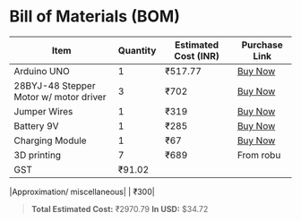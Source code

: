 # Bill of Materials (BOM)

| Item                                 | Quantity | Estimated Cost (INR) | Purchase Link |
|--------------------------------------|----------|-----------------------|----------------|
| Arduino UNO                          | 1        | ₹517.77               | [Buy Now](https://robu.in/product/arduino-uno-r3/) |
| 28BYJ-48 Stepper Motor w/ motor driver| 3       | ₹702                  | [Buy Now](https://www.amazon.in/Robodo-ULN200328BYJ-Stepper-Module-Uln2003/dp/B073Q2N6S7/ref=sr_1_3?crid=38TK1B5K6OGIZ&dib=eyJ2IjoiMSJ9.rhwpVORLx3UXgn5xuxd2JKLsB4O8vm7aixvPQJS7kRZTIsVRpwQooTxCfIcUjtcPt4q0TmJD4TAWzvEgDW0h7GNrULnkIrSOdTW_rW4gXGZNtzXdcTGUFVSyHS-EFpbChwzFC1YwfG0kY4_lWg7dl3-cKvhI9hgGtQHP5uWjo587SXD5xKCmey1x0BeraO5g2su8c-WQmZvqvVF2JjG1-YsuQvIffF3uXUzW0sl2lQelEhENOZr2KO_ZfkfCWx5Vny1UCt969thIGFeVfpgLWAt80UYkPeRgMvzolfdDnGg.xkT-Z84WH7yOWXPa2-CaaqArncuVinVpSgmOtU1SDTE&dib_tag=se&keywords=28BYJ-48+Stepper+Motor&qid=1748679903&sprefix=28byj-48+stepper+moto%2Caps%2C314&sr=8-3) |
| Jumper Wires                         | 1        | ₹319                  | [Buy Now](https://www.amazon.in/IEIDidacticsTM-Jumper-Female-breadboard-jumper/dp/B099R8S3RZ/ref=sr_1_1_sspa?crid=2T0MXGOY52C2O&dib=eyJ2IjoiMSJ9.NpiqG_GJTt7YLKhI8CJEN2dd3Wi3hB5bAxy-EXb-yLgg0_VwHkyYdOfZ3Xy0gMleT0Pr8jh4mD028wV3iCgOnspDfyWxlh4TzTWz0cbMnioRNYItbSzPCYtPA39evCxlz4k8rewpHr2nNPDm5yPWGS1100lLwXRhZUb9AU_HyZPeUpUwJaBK_ZJiY6icUUC0y4FDLpbhxHgfql1KtP46F4ITP2zNQoWpDmcdy07xQxrJ4__CK4kkHqtiWRQnS32jW0C_k5E_NgImZwefXqmLeR-LaaeY2SpBcsuqb8tK3r8.x7DI6kOdB1cNTAdYD__t8glf1JCO6euxEB0180P3QDo&dib_tag=se&keywords=male+to+female+jumper+wires&qid=1748679969&sprefix=male+to+%2Caps%2C307&sr=8-1-spons&sp_csd=d2lkZ2V0TmFtZT1zcF9hdGY&psc=1) |
| Battery 9V                          | 1         | ₹285                  | [Buy Now](https://www.amazon.in/Duracell-Alkaline-Battery-Duralock-Technology/dp/B014SZPFKW/ref=sr_1_1_sspa?crid=RKCVJYIRPKHW&dib=eyJ2IjoiMSJ9.iWfg_D2BdNuIoKkMxFlBkS5z5kkSsVLpRNw8uH_TGDJ4xH9de7gIabnwHu2PcT03TpFMfSVYBxvJ9rbhKMPMR8DyIioCDZz02WxZ29pT9M778IC2iwLTrRkmucooXIkEd0PodN6VIz71t_eepkaUYr0ecnBTPcQn9QJQkX04TzNHOC-tyACCA2ANm2mOB1sVfGdfM0CegFab944x-POgwQ9yzIcxvOr_URqKd3ON82A.M7uMtPKHHT2a6zYUrkPJNgrEL4SyckZfdchTyhS1s94&dib_tag=se&keywords=battery%2B9V&qid=1748680067&sprefix=battery%2B9%2Caps%2C291&sr=8-1-spons&sp_csd=d2lkZ2V0TmFtZT1zcF9hdGY&th=1) |
| Charging Module                     | 1         | ₹67                   | [Buy Now](https://www.amazon.in/UNIVERSAL-HUB-Lithium-ion-Charging-Indicator/dp/B0BSC6HZVV/ref=sr_1_3?crid=2A6LG0CGPZZA6&dib=eyJ2IjoiMSJ9.SGMJV4DSsWs_QdEhFaV-D2Ff9TztH7HvtK4XmkeF9F_1zQzC_WOAaz_cz8jghtJxxQKWL9FWhiX_BCV8Xn7d22pz0VjcfNZOL5lQLZXsmm_ubn7YdJZ7qc_XX5Te1ZrjbKn3RpzvohFR2wOiZB3VQUWcaGfcNC6ofQWHbUiu0FiCuJR9pFVvSlaQcDYTzobK9KYk8GIlpZsCf_rl61MrfWOxkCuv5p_pb4kqpG38i4I.89spL8dECQL_TvRjMB8BtRYTvBaqpJBOSeexYGpARB8&dib_tag=se&keywords=charging%2Bmodule%2Btype%2Bc&qid=1748680163&sprefix=charging%2Bmodule%2Btype%2B%2Caps%2C294&sr=8-3&th=1) |
| 3D printing                         | 7         | ₹689                  | From robu|
|GST| ₹91.02 

|Approximation/ miscellaneous|  | ₹300|  
> **Total Estimated Cost:** ₹2970.79
> **In USD:** $34.72
